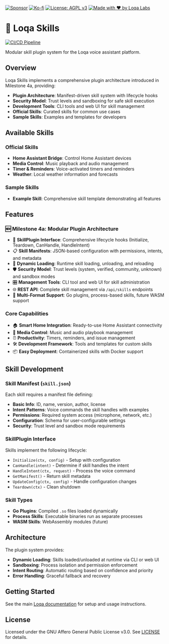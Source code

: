 [![Sponsor](https://img.shields.io/badge/Sponsor-Loqa-ff69b4?logo=githubsponsors&style=for-the-badge)](https://github.com/sponsors/annabarnes1138)
[![Ko-fi](https://img.shields.io/badge/Buy%20me%20a%20coffee-Ko--fi-FF5E5B?logo=ko-fi&logoColor=white&style=for-the-badge)](https://ko-fi.com/annabarnes)
[![License: AGPL v3](https://img.shields.io/badge/License-AGPL--3.0-blue?style=for-the-badge)](LICENSE)
[![Made with ❤️ by Loqa Labs](https://img.shields.io/badge/Made%20with%20%E2%9D%A4%EF%B8%8F-by%20LoqaLabs-ffb6c1?style=for-the-badge)](https://loqalabs.com)

# 🧩 Loqa Skills

[![CI/CD Pipeline](https://github.com/loqalabs/loqa-skills/actions/workflows/ci.yml/badge.svg)](https://github.com/loqalabs/loqa-skills/actions/workflows/ci.yml)

Modular skill plugin system for the Loqa voice assistant platform.

## Overview

Loqa Skills implements a comprehensive plugin architecture introduced in Milestone 4a, providing:
- **Plugin Architecture**: Manifest-driven skill system with lifecycle hooks
- **Security Model**: Trust levels and sandboxing for safe skill execution  
- **Development Tools**: CLI tools and web UI for skill management
- **Official Skills**: Curated skills for common use cases
- **Sample Skills**: Examples and templates for developers

## Available Skills

### Official Skills
- **Home Assistant Bridge**: Control Home Assistant devices
- **Media Control**: Music playback and audio management
- **Timer & Reminders**: Voice-activated timers and reminders
- **Weather**: Local weather information and forecasts

### Sample Skills
- **Example Skill**: Comprehensive skill template demonstrating all features

## Features

### 🆕 Milestone 4a: Modular Plugin Architecture

- 🧩 **SkillPlugin Interface**: Comprehensive lifecycle hooks (Initialize, Teardown, CanHandle, HandleIntent)
- 📋 **Skill Manifests**: JSON-based configuration with permissions, intents, and metadata
- 🔄 **Dynamic Loading**: Runtime skill loading, unloading, and reloading
- 🛡️ **Security Model**: Trust levels (system, verified, community, unknown) and sandbox modes
- 🎛️ **Management Tools**: CLI tool and web UI for skill administration
- 🌐 **REST API**: Complete skill management via `/api/skills` endpoints
- 🔧 **Multi-Format Support**: Go plugins, process-based skills, future WASM support

### Core Capabilities

- 🏠 **Smart Home Integration**: Ready-to-use Home Assistant connectivity
- 🎵 **Media Control**: Music and audio playbook management
- ⏰ **Productivity**: Timers, reminders, and issue management
- 🛠️ **Development Framework**: Tools and templates for custom skills
- 📦 **Easy Deployment**: Containerized skills with Docker support

## Skill Development

### Skill Manifest (`skill.json`)

Each skill requires a manifest file defining:
- **Basic Info**: ID, name, version, author, license
- **Intent Patterns**: Voice commands the skill handles with examples
- **Permissions**: Required system access (microphone, network, etc.)
- **Configuration**: Schema for user-configurable settings
- **Security**: Trust level and sandbox mode requirements

### SkillPlugin Interface

Skills implement the following lifecycle:
- `Initialize(ctx, config)` - Setup with configuration
- `CanHandle(intent)` - Determine if skill handles the intent
- `HandleIntent(ctx, request)` - Process the voice command
- `GetManifest()` - Return skill metadata
- `UpdateConfig(ctx, config)` - Handle configuration changes
- `Teardown(ctx)` - Clean shutdown

### Skill Types

- **Go Plugins**: Compiled `.so` files loaded dynamically
- **Process Skills**: Executable binaries run as separate processes
- **WASM Skills**: WebAssembly modules (future)

## Architecture

The plugin system provides:
- **Dynamic Loading**: Skills loaded/unloaded at runtime via CLI or web UI
- **Sandboxing**: Process isolation and permission enforcement
- **Intent Routing**: Automatic routing based on confidence and priority
- **Error Handling**: Graceful fallback and recovery

## Getting Started

See the main [Loqa documentation](https://github.com/loqalabs/loqa) for setup and usage instructions.

## License

Licensed under the GNU Affero General Public License v3.0. See [LICENSE](LICENSE) for details. 
